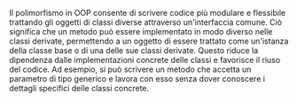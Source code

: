 Il polimorfismo in OOP consente di scrivere codice più modulare e flessibile trattando gli oggetti di classi diverse attraverso un'interfaccia comune. Ciò significa che un metodo può essere implementato in modo diverso nelle classi derivate, permettendo a un oggetto di essere trattato come un'istanza della classe base o di una delle sue classi derivate. Questo riduce la dipendenza dalle implementazioni concrete delle classi e favorisce il riuso del codice. Ad esempio, si può scrivere un metodo che accetta un parametro di tipo generico e lavora con esso senza dover conoscere i dettagli specifici delle classi concrete.